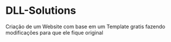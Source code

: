 # DLL-Solutions
Criação de um Website com base em um Template gratis fazendo modificações para que ele fique original
